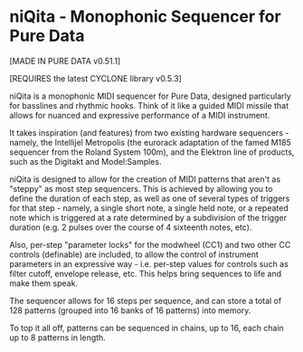 # niQita - Monophonic Sequencer for Pure Data

[MADE IN PURE DATA v0.51.1]

[REQUIRES the latest CYCLONE library v0.5.3]

niQita is a monophonic MIDI sequencer for Pure Data, designed particularly for basslines and rhythmic hooks. Think of it like a guided MIDI missile that allows for nuanced and expressive performance of a MIDI instrument.

It takes inspiration (and features) from two existing hardware sequencers - namely, the Intellijel Metropolis (the eurorack adaptation of the famed M185 sequencer from the Roland System 100m), and the Elektron line of products, such as the Digitakt and Model:Samples.

niQita is designed to allow for the creation of MIDI patterns that aren't as "steppy" as most step sequencers. This is achieved by allowing you to define the duration of each step, as well as one of several types of triggers for that step - namely, a single short note, a single held note, or a repeated note which is triggered at a rate determined by a subdivision of the trigger duration (e.g. 2 pulses over the course of 4 sixteenth notes, etc).

Also, per-step "parameter locks" for the modwheel (CC1) and two other CC controls (definable) are included, to allow the control of instrument parameters in an expressive way - i.e. per-step values for controls such as filter cutoff, envelope release, etc. This helps bring sequences to life and make them speak.

The sequencer allows for 16 steps per sequence, and can store a total of 128 patterns (grouped into 16 banks of 16 patterns) into memory.

To top it all off, patterns can be sequenced in chains, up to 16, each chain up to 8 patterns in length.

